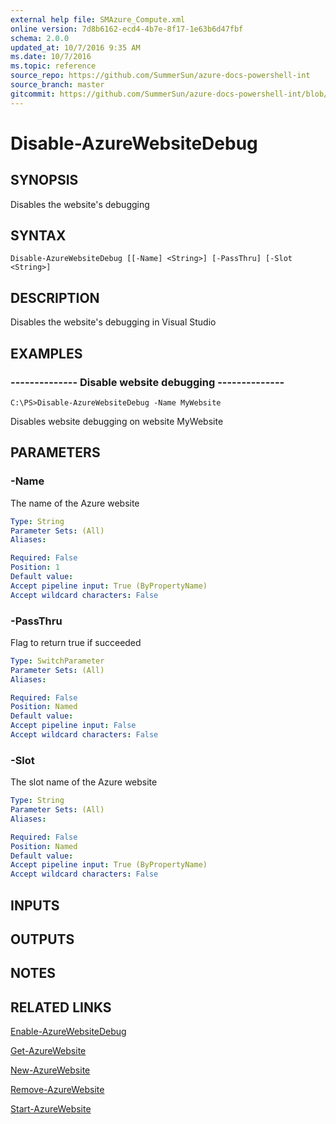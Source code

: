 ```yaml
---
external help file: SMAzure_Compute.xml
online version: 7d8b6162-ecd4-4b7e-8f17-1e63b6d47fbf
schema: 2.0.0
updated_at: 10/7/2016 9:35 AM
ms.date: 10/7/2016
ms.topic: reference
source_repo: https://github.com/SummerSun/azure-docs-powershell-int
source_branch: master
gitcommit: https://github.com/SummerSun/azure-docs-powershell-int/blob/3c5913303624ba7a7970d6758aac68ea04359cee/azureps-cmdlets-docs/Service%20Management/v0.9.8/Azure.Compute/Disable-AzureWebsiteDebug.md
---
```


# Disable-AzureWebsiteDebug
## SYNOPSIS
Disables the website's debugging

## SYNTAX

```
Disable-AzureWebsiteDebug [[-Name] <String>] [-PassThru] [-Slot <String>]
```

## DESCRIPTION
Disables the website's debugging in Visual Studio

## EXAMPLES

### --------------  Disable website debugging --------------
```
C:\PS>Disable-AzureWebsiteDebug -Name MyWebsite
```

Disables website debugging on website MyWebsite

## PARAMETERS

### -Name
The name of the Azure website

```yaml
Type: String
Parameter Sets: (All)
Aliases: 

Required: False
Position: 1
Default value: 
Accept pipeline input: True (ByPropertyName)
Accept wildcard characters: False
```

### -PassThru
Flag to return true if succeeded

```yaml
Type: SwitchParameter
Parameter Sets: (All)
Aliases: 

Required: False
Position: Named
Default value: 
Accept pipeline input: False
Accept wildcard characters: False
```

### -Slot
The slot name of the Azure website

```yaml
Type: String
Parameter Sets: (All)
Aliases: 

Required: False
Position: Named
Default value: 
Accept pipeline input: True (ByPropertyName)
Accept wildcard characters: False
```

## INPUTS

## OUTPUTS

## NOTES

## RELATED LINKS

[Enable-AzureWebsiteDebug](7d8b6162-ecd4-4b7e-8f17-1e63b6d47fbf)

[Get-AzureWebsite](0c2a5092-db45-4ce7-b39b-d1e499b4a867)

[New-AzureWebsite](498c1abd-298b-43e9-ac53-bc57054a5387)

[Remove-AzureWebsite](3997c3b8-37ce-4135-a17d-63ae3bdd8e74)

[Start-AzureWebsite](d6ee400f-4a92-4f2f-83bb-70188bb2000d)

